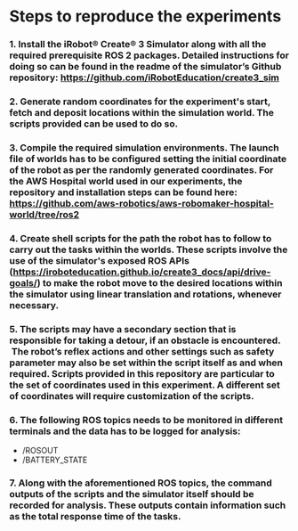 # Steps to reproduce the experiments

### 1. Install the iRobot® Create® 3 Simulator along with all the required prerequisite ROS 2 packages. Detailed instructions for doing so can be found in the readme of the simulator’s Github repository: https://github.com/iRobotEducation/create3_sim

### 2. Generate random coordinates for the experiment's start, fetch and deposit locations within the simulation world. The scripts provided can be used to do so.

### 3. Compile the required simulation environments. The launch file of worlds has to be configured setting the initial coordinate of the robot as per the randomly generated coordinates. For the AWS Hospital world used in our experiments, the repository and installation steps can be found here: https://github.com/aws-robotics/aws-robomaker-hospital-world/tree/ros2

### 4. Create shell scripts for the path the robot has to follow to carry out the tasks within the worlds. These scripts involve the use of the simulator's exposed ROS APIs (https://iroboteducation.github.io/create3_docs/api/drive-goals/) to make the robot move to the desired locations within the simulator using linear translation and rotations, whenever necessary. 

### 5. The scripts may have a secondary section that is responsible for taking a detour, if an obstacle is encountered.  The robot’s reflex actions and other settings such as safety parameter may also be set within the script itself as and when required. Scripts provided in this repository are particular to the set of coordinates used in this experiment. A different set of coordinates will require customization of the scripts.

### 6. The following ROS topics needs to be monitored in different terminals and the data has to be logged for analysis:
- /ROSOUT
- /BATTERY_STATE

### 7.  Along with the aforementioned ROS topics, the command outputs of the scripts and the simulator itself should be recorded for analysis. These outputs contain information such as the total response time of the tasks.